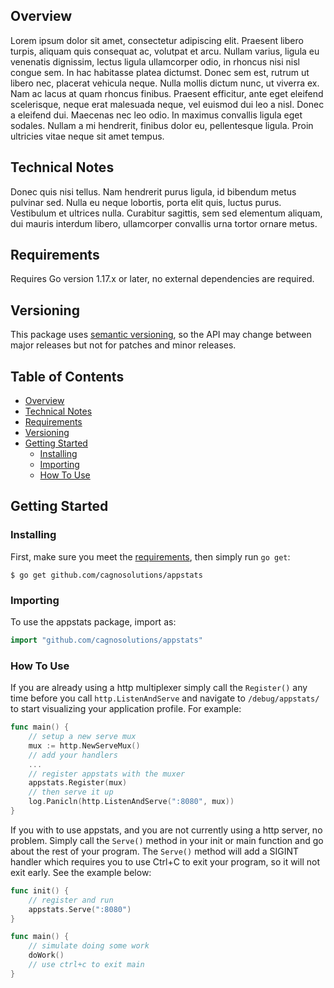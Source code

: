 ## Overview
Lorem ipsum dolor sit amet, consectetur adipiscing elit. Praesent libero turpis, aliquam quis consequat ac, volutpat 
et arcu. Nullam varius, ligula eu venenatis dignissim, lectus ligula ullamcorper odio, in rhoncus nisi nisl congue sem. 
In hac habitasse platea dictumst. Donec sem est, rutrum ut libero nec, placerat vehicula neque. Nulla mollis dictum 
nunc, ut viverra ex. Nam ac lacus at quam rhoncus finibus. Praesent efficitur, ante eget eleifend scelerisque, neque 
erat malesuada neque, vel euismod dui leo a nisl. Donec a eleifend dui. Maecenas nec leo odio. In maximus convallis 
ligula eget sodales. Nullam a mi hendrerit, finibus dolor eu, pellentesque ligula. Proin ultricies vitae neque sit amet 
tempus.

## Technical Notes
Donec quis nisi tellus. Nam hendrerit purus ligula, id bibendum metus pulvinar sed. Nulla eu neque lobortis, porta elit
quis, luctus purus. Vestibulum et ultrices nulla. Curabitur sagittis, sem sed elementum aliquam, dui mauris interdum
libero, ullamcorper convallis urna tortor ornare metus.

## Requirements
Requires Go version 1.17.x or later, no external dependencies are required.

## Versioning
This package uses [semantic versioning](http://semver.org), so the API may
change between major releases but not for patches and minor releases.

## Table of Contents
- [Overview](#overview)
- [Technical Notes](#overview)
- [Requirements](#requirements)
- [Versioning](#versioning)
- [Getting Started](#getting-started)
    - [Installing](#installing)
    - [Importing](#importing)
    - [How To Use](#how-to-use)

## Getting Started

### Installing
First, make sure you meet the [requirements](#requirements), then simply
run `go get`:
```shell
$ go get github.com/cagnosolutions/appstats 
```

### Importing
To use the appstats package, import as:
```go
import "github.com/cagnosolutions/appstats"
```

### How To Use
If you are already using a http multiplexer simply call the `Register()` any time
before you call `http.ListenAndServe` and navigate to `/debug/appstats/` to start
visualizing your application profile. For example:
```go
func main() {
    // setup a new serve mux
    mux := http.NewServeMux()
    // add your handlers
    ...
    // register appstats with the muxer
    appstats.Register(mux)
    // then serve it up
    log.Panicln(http.ListenAndServe(":8080", mux))
}
```

If you with to use appstats, and you are not currently using a http server, no
problem. Simply call the `Serve()` method in your init or main function and go
about the rest of your program. The `Serve()` method will add a SIGINT handler
which requires you to use Ctrl+C to exit your program, so it will not exit early.
See the example below:
```go
func init() {
    // register and run
    appstats.Serve(":8080")
}

func main() {
    // simulate doing some work
    doWork()
	// use ctrl+c to exit main
}
```